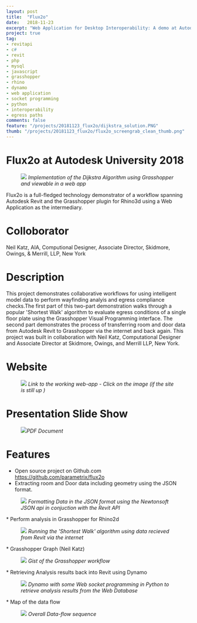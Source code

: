 ```yaml
---
layout: post
title:  "Flux2o"
date:   2018-11-23
excerpt: "Web Application for Desktop Interoperability: A demo at Autodesk University 2018, Las Vegas"
project: true
tag:
- revitapi
- c#
- revit
- php
- mysql
- javascript
- grasshopper
- rhino
- dynamo
- web application
- socket programming
- python
- interoperability
- egress paths
comments: false
feature: "/projects/20181123_flux2o/dijkstra_solution.PNG"
thumb: "/projects/20181123_flux2o/flux2o_screengrab_clean_thumb.png"
---
```


# Flux2o at Autodesk University 2018
<figure>
<a href="https://www.autodesk.com/autodesk-university/class/Programming-Intelligent-Wayfinding-and-Egress-Planning-2018#video"><img src="/projects/20181123_flux2o/flux2o_screengrab_clean.PNG"></a>
<figurecaption><i>Implementation of the Dijkstra Algorithm using Grasshopper and viewable in a web app</i></figurecaption>
</figure>
Flux2o is a full-fledged technology demonstrator of a workflow spanning Autodesk Revit and the Grasshopper plugin for Rhino3d using a Web Application as the intermediary.

# Colloborator
Neil Katz, AIA, Computional Designer, Associate Director, Skidmore, Owings, & Merrill, LLP, New York

# Description
This project demonstrates collaborative workflows for using intelligent model data to perform wayfinding analyis and egress compliance checks.The first part of this two-part demonstration walks through a popular 'Shortest Walk' algorithm to evaluate egress conditions of a single floor plate using the Grasshopper Visual Programming interface. The second part demonstrates the process of transferring room and door data from Autodesk Revit to Grasshopper via the internet and back again. 
This project was built in collaboration with Neil Katz, Computational Designer and Associate Director at Skidmore, Owings, and Merrill LLP, New York.

# Website
<figure>
<a href="http://flux2o.ml" target="_blank"><img src="/projects/20181123_flux2o/flux2o_screengrab_browser.PNG"></a>
<figurecaption><i>Link to the working web-app - Click on the image  (if the site is still up )</i></figurecaption>
</figure>

# Presentation Slide Show
<figure>
 <a href="/projects/20181123_flux2o/Class_Presentation_AS227086_Programming_Intelligent_Wayfinding_and_Egress_Planning_Neil_Katz.pdf
" target="_blank"><img src="/projects/20181123_flux2o/presentation_page.png"></a><figurecaption><i>PDF Document</i></figurecaption>
</figure>

# Features
* Open source project on Github.com <a href="https://github.com/parametrix/flux2o" target="_blank">https://github.com/parametrix/flux2o</a>
* Extracting room and Door data including geometry using the JSON format.
<figure>
<a href="/projects/20181123_flux2o/data_formatting.png"><img src="/projects/20181123_flux2o/data_formatting.png"></a>
<figurecaption><i>Formatting Data in the JSON format using the Newtonsoft JSON api in conjuction with the Revit API</i></figurecaption>
</figure>
* Perform analysis in Grasshopper for Rhino2d
<figure>
<a href="/projects/20181123_flux2o/dijkstra_floorplate.PNG"><img src="/projects/20181123_flux2o/dijkstra_floorplate.PNG"></a>
<figurecaption><i>Running the 'Shortest Walk' algorithm using data recieved from Revit via the internet</i></figurecaption>
</figure>
* Grasshopper Graph (Neil Katz)
<figure>
<a href="/projects/20181123_flux2o/dijkstra_workflow.PNG"><img src="/projects/20181123_flux2o/dijkstra_workflow.PNG"></a>
<figurecaption><i>Gist of the Grasshopper workflow</i></figurecaption>
</figure>
* Retrieving Analysis results back into Revit using Dynamo
<figure>
<a href="/projects/20181123_flux2o/dynamo_retrival.png"><img src="/projects/20181123_flux2o/dynamo_retrival.png"></a>
<figurecaption><i>Dynamo with some Web socket programming in Python to retrieve analysis results from the Web Database</i></figurecaption>
</figure>
* Map of the data flow
<figure>
<a href="/projects/20181123_flux2o/data_flow.png"><img src="/projects/20181123_flux2o/data_flow.png"></a>
<figurecaption><i>Overall Data-flow sequence</i></figurecaption>
</figure>
